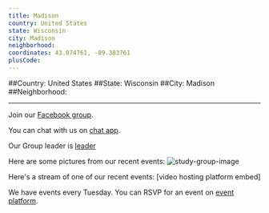 ```yaml
---
title: Madison
country: United States
state: Wisconsin
city: Madison
neighborhood: 
coordinates: 43.074761, -89.383761
plusCode:
---
```


##Country: United States
##State: Wisconsin
##City: Madison
##Neighborhood: 
*****
Join our [Facebook group](https://www.facebook.com/groups/free.code.camp.madison.wisconsin).

You can chat with us on [chat app]().

Our Group leader is [leader]()

Here are some pictures from our recent events:
![study-group-image]()

Here's a stream of one of our recent events:
[video hosting platform embed]

We have events every Tuesday. You can RSVP for an event on [event platform]().

